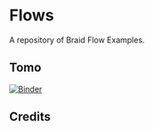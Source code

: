 # Flows
A repository of Braid Flow Examples.

## Tomo

[![Binder](https://mybinder.org/badge_logo.svg)](https://mybinder.org/v2/gh/ANL-Braid/Flows_examples/HEAD?filepath=tomo_flow_example.ipynb)


## Credits
